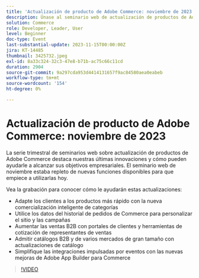 ```yaml
---
title: 'Actualización de producto de Adobe Commerce: noviembre de 2023'
description: Únase al seminario web de actualización de productos de Adobe Commerce para conocer cómo estamos transformando la plataforma con muchas funciones nuevas y emocionantes. Mostraremos las últimas innovaciones de Commerce y cómo le ayudan a aumentar las ventas, optimizar el desarrollo y aumentar el rendimiento.
solution: Commerce
role: Developer, Leader, User
level: Beginner
doc-type: Event
last-substantial-update: 2023-11-15T00:00:00Z
jira: KT-14485
thumbnail: 3425732.jpeg
exl-id: 8a33c324-32c3-47e8-b71b-ac75c66c11cd
duration: 2904
source-git-commit: 9a297cda953d4414131657f9ac84580aea0eabeb
workflow-type: tm+mt
source-wordcount: '154'
ht-degree: 0%

---
```


# Actualización de producto de Adobe Commerce: noviembre de 2023

La serie trimestral de seminarios web sobre actualización de productos de Adobe Commerce destaca nuestras últimas innovaciones y cómo pueden ayudarle a alcanzar sus objetivos empresariales. El seminario web de noviembre estaba repleto de nuevas funciones disponibles para que empiece a utilizarlas hoy.

Vea la grabación para conocer cómo le ayudarán estas actualizaciones:

* Adapte los clientes a los productos más rápido con la nueva comercialización inteligente de categorías
* Utilice los datos del historial de pedidos de Commerce para personalizar el sitio y las campañas
* Aumentar las ventas B2B con portales de clientes y herramientas de cotización de representantes de ventas
* Admitir catálogos B2B y de varios mercados de gran tamaño con actualizaciones de catálogo
* Simplifique las integraciones impulsadas por eventos con las nuevas mejoras de Adobe App Builder para Commerce

>[!VIDEO](https://video.tv.adobe.com/v/3425732/?learn=on)
